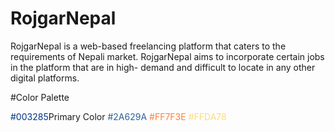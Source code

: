 # RojgarNepal
RojgarNepal is a web-based freelancing platform that caters to the requirements of Nepali market. RojgarNepal aims to incorporate certain jobs in the platform that are in high- demand and difficult to locate in any other digital platforms.


#Color Palette

<span style="color:#003285;">#003285</span>Primary Color
<span style="color:#2A629A;">#2A629A</span>
<span style="color:#FF7F3E;">#FF7F3E</span>
<span style="color:#FFDA78;">#FFDA78</span>









